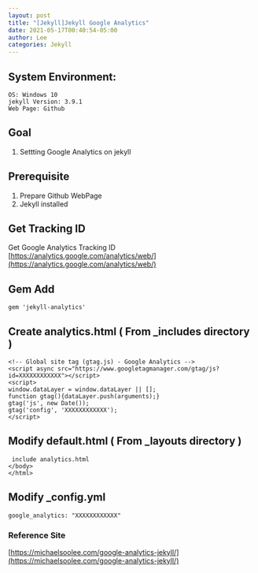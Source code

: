 ```yaml
---
layout: post
title: "[Jekyll]Jekyll Google Analytics"
date: 2021-05-17T00:40:54-05:00
author: Lee
categories: Jekyll
---
```


## System Environment:
    OS: Windows 10
    jekyll Version: 3.9.1
    Web Page: Github

## Goal
1. Settting Google Analytics on jekyll  

## Prerequisite
1. Prepare Github WebPage
2. Jekyll installed

## Get Tracking ID 
Get Google Analytics Tracking ID  
[https://analytics.google.com/analytics/web/](https://analytics.google.com/analytics/web/)
  
## Gem Add
    gem 'jekyll-analytics'

## Create analytics.html ( From _includes directory )
    <!-- Global site tag (gtag.js) - Google Analytics -->
    <script async src="https://www.googletagmanager.com/gtag/js?id=XXXXXXXXXXXX"></script>
    <script>
    window.dataLayer = window.dataLayer || [];
    function gtag(){dataLayer.push(arguments);}
    gtag('js', new Date());
    gtag('config', 'XXXXXXXXXXXX');
    </script>

## Modify default.html ( From _layouts directory )
     include analytics.html 
    </body>
    </html>

## Modify _config.yml
    google_analytics: "XXXXXXXXXXXX"

### Reference Site  
[https://michaelsoolee.com/google-analytics-jekyll/](https://michaelsoolee.com/google-analytics-jekyll/)
